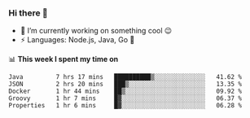 ### Hi there 👋

<!--
**nodejh/nodejh** is a ✨ _special_ ✨ repository because its `README.md` (this file) appears on your GitHub profile.

Here are some ideas to get you started:

- 🔭 I’m currently working on ...
- 🌱 I’m currently learning ...
- 👯 I’m looking to collaborate on ...
- 🤔 I’m looking for help with ...
- 💬 Ask me about ...
- 📫 How to reach me: ...
- 😄 Pronouns: ...
- ⚡ Fun fact: ...
-->

- 🔭 I’m currently working on something cool :wink:
- ⚡ Languages: Node.js, Java, Go :thought_balloon:

📊 **This week I spent my time on**

<!--START_SECTION:waka-->
```text
Java         7 hrs 17 mins   ██████████▒░░░░░░░░░░░░░░   41.62 % 
JSON         2 hrs 20 mins   ███▒░░░░░░░░░░░░░░░░░░░░░   13.35 % 
Docker       1 hr 44 mins    ██▒░░░░░░░░░░░░░░░░░░░░░░   09.92 % 
Groovy       1 hr 7 mins     █▓░░░░░░░░░░░░░░░░░░░░░░░   06.37 % 
Properties   1 hr 6 mins     █▓░░░░░░░░░░░░░░░░░░░░░░░   06.28 % 
```
<!--END_SECTION:waka-->


<!--
:traffic_light: **Visitors**

![visitors](https://visitor-badge.glitch.me/badge?page_id=nodejh.nodejh)
-->
